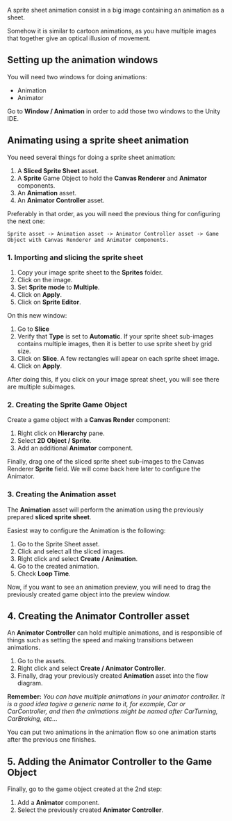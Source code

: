 A sprite sheet animation consist in a big image containing an animation as a sheet.

Somehow it is similar to cartoon animations, as you have multiple images that together give an optical illusion of movement.

## Setting up the animation windows

You will need two windows for doing animations:

- Animation
- Animator

Go to **Window / Animation** in order to add those two windows to the Unity IDE.

## Animating using a sprite sheet animation

You need several things for doing a sprite sheet animation:

1. A **Sliced Sprite Sheet** asset.
2. A **Sprite** Game Object to hold the **Canvas Renderer** and **Animator** components.
3. An **Animation** asset.
4. An **Animator Controller** asset.

Preferably in that order, as you will need the previous thing for configuring the next one:

```
Sprite asset -> Animation asset -> Animator Controller asset -> Game Object with Canvas Renderer and Animator components.
```


### 1. Importing and slicing the sprite sheet

1. Copy your image sprite sheet to the **Sprites** folder.
2. Click on the image.
3. Set **Sprite mode** to **Multiple**.
4. Click on **Apply**.
5. Click on **Sprite Editor**.

On this new window:

1. Go to **Slice** 
2. Verify that **Type** is set to **Automatic**. 
If your sprite sheet sub-images contains multiple images, then it is better to use sprite sheet by grid size.
3. Click on **Slice**.
A few rectangles will apear on each sprite sheet image.
4. Click on **Apply**.

After doing this, if you click on your image spreat sheet, you will see there are multiple subimages.


### 2. Creating the Sprite Game Object 

Create a game object with a **Canvas Render** component:

1. Right click on **Hierarchy** pane.
2. Select **2D Object / Sprite**.
3. Add an additional **Animator** component.

Finally, drag one of the sliced sprite sheet sub-images to the Canvas Renderer **Sprite** field.
We will come back here later to configure the Animator.

### 3. Creating the Animation asset

The **Animation** asset will perform the animation using the previously prepared **sliced sprite sheet**.

Easiest way to configure the Animation is the following:

1. Go to the Sprite Sheet asset.
2. Click and select all the sliced images.
3. Right click and select **Create / Animation**.
4. Go to the created animation.
5. Check **Loop Time**.

Now, if you want to see an animation preview, you will need to drag the previously created game object into the preview window.


## 4. Creating the Animator Controller asset

An **Animator Controller** can hold multiple animations, and is responsible of things such as setting the speed and making transitions between animations.

1. Go to the assets.
2. Right click and select **Create / Animator Controller**.
3. Finally, drag your previously created **Animation** asset into the flow diagram.

**Remember:** *You can have multiple animations in your animator controller. It is a good idea togive a generic name to it, for example, Car or CarController, and then the animations might be named after CarTurning, CarBraking, etc...*

You can put two animations in the animation flow so one animation starts after the previous one finishes.


## 5. Adding the Animator Controller to the Game Object

Finally, go to the game object created at the 2nd step:

1. Add a **Animator** component.
2. Select the previously created **Animator Controller**.

